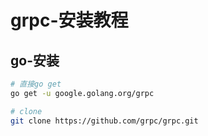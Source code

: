 # grpc-安装教程

## go-安装

```bash
# 直接go get
go get -u google.golang.org/grpc

# clone
git clone https://github.com/grpc/grpc.git
```
